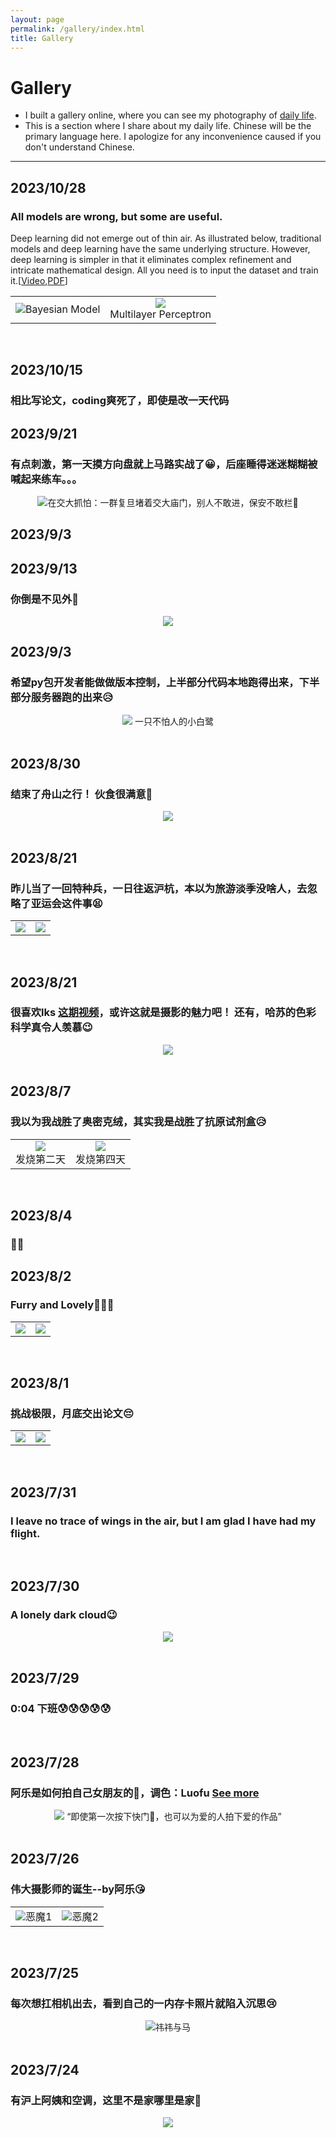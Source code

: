 ```yaml
---
layout: page
permalink: /gallery/index.html
title: Gallery
---
```




# Gallery

[//]: # (- 这是我的朋友圈~日常吐槽用，还又终于可以分享不被压缩的照片了😜)

- I built a gallery online, where you can see my photography of [daily life](http://gallery.luofu.monster/share/g_4gJP5txqakz6yu56JEZFtdgNWV-1LLZA61_t6hUaiyvoyvEdKiGZEi1nPdFBnbsrs).
- This is a section where I share about my daily life. Chinese will be the primary language here. I apologize for any inconvenience caused if you don't understand Chinese.

---------------------------------------------------------------

## 2023/10/28
### All models are wrong, but some are useful.
Deep learning did not emerge out of thin air. As illustrated below, traditional models and deep learning have the same underlying structure. However, deep learning is simpler in that it eliminates complex refinement and intricate mathematical design. All you need is to input the dataset and train it.[[Video](https://www.bilibili.com/video/BV1NF411D7UA/?spm_id_from=444.41.list.card_archive.click&vd_source=a4fe546e92107179c3044d619f1cebfa),[PDF](https://blog.luofu.monster/file/BHM介绍.pdf)]
<table>
    <tr>
        <td ><center><img src="/gallery/020.jpg" >Bayesian Model</center></td>
        <td ><center><img src="/gallery/021.jpg" ></center>Multilayer Perceptron</td>
    </tr>

</table>

<br>

## 2023/10/15
### 相比写论文，coding爽死了，即使是改一天代码


## 2023/9/21
### 有点刺激，第一天摸方向盘就上马路实战了😀，后座睡得迷迷糊糊被喊起来练车。。。
<center>
<img src="/gallery/019.jpg">在交大抓怕：一群复旦堵着交大庙门，别人不敢进，保安不敢栏🤣
</center>

## 2023/9/3

## 2023/9/13
### 你倒是不见外🤗
<center>
<img src="/gallery/018.JPG">
</center>

## 2023/9/3
### 希望py包开发者能做做版本控制，上半部分代码本地跑得出来，下半部分服务器跑的出来😥
<center>
<img src="/gallery/017.jpg">
一只不怕人的小白鹭
</center>

<br>

## 2023/8/30
### 结束了舟山之行！ 伙食很满意🥰
<center>
<img src="/gallery/016.jpg">
</center>

<br>

## 2023/8/21
### 昨儿当了一回特种兵，一日往返沪杭，本以为旅游淡季没啥人，去忽略了亚运会这件事😫

<table>
    <tr>
        <td ><center><img src="/gallery/014.jpg" ></center></td>
        <td ><center><img src="/gallery/015.jpg" ></center></td>
    </tr>

</table>

<br>

## 2023/8/21
### 很喜欢lks [这期视频](https://www.bilibili.com/video/BV1gF41117fN/?spm_id_from=444.41.list.card_archive.click&vd_source=a4fe546e92107179c3044d619f1cebfa)，或许这就是摄影的魅力吧！ 还有，哈苏的色彩科学真令人羡慕😉

<center>
<img src="/gallery/013.avif">
</center>

<br>

## 2023/8/7
### 我以为我战胜了奥密克绒，其实我是战胜了抗原试剂盒😥

<table>
    <tr>
        <td ><center><img src="/gallery/011.jpg" ></center>发烧第二天</td>
        <td ><center><img src="/gallery/012.jpg" ></center>发烧第四天</td>
    </tr>

</table>

<br>

## 2023/8/4
### 🐏🐏

## 2023/8/2
### Furry and Lovely🥰🥰🥰

<table>
    <tr>
        <td ><center><img src="/gallery/009.jpg" ></center></td>
        <td ><center><img src="/gallery/010.jpg" ></center></td>
    </tr>

</table>

<br>

## 2023/8/1
### 挑战极限，月底交出论文😔

<table>
    <tr>
        <td ><center><img src="/gallery/007%20.jpg" ></center></td>
        <td ><center><img src="/gallery/008.jpg" ></center></td>
    </tr>

</table>

<br>

## 2023/7/31
### I leave no trace of wings in the air, but I am glad I have had my flight.

[//]: # (为众人抱薪者，不可使其毙于风雪。)
<br>

## 2023/7/30
### A lonely dark cloud😉

<center>
<img src="/gallery/006.jpg">
</center>

<br>

## 2023/7/29
### 0:04 下班😰😰😰😰😰

[//]: # (近五个半小时组会，我从长春飞上海也就三个小时)

<br>

## 2023/7/28
### 阿乐是如何拍自己女朋友的📸，调色：Luofu [See more](https://www.xiaohongshu.com/explore/64c346b5000000000800e1d7)

<center>
<img src="/gallery/005.JPG">
“即使第一次按下快门📸，也可以为爱的人拍下爱的作品”
</center>

<br>


## 2023/7/26
### 伟大摄影师的诞生--by阿乐😘

<table>
    <tr>
        <td ><center><img src="/gallery/003.png" >恶魔1</center></td>
        <td ><center><img src="/gallery/004.png" >恶魔2</center></td>
    </tr>

</table>

<br>


## 2023/7/25
### 每次想扛相机出去，看到自己的一内存卡照片就陷入沉思😢

<center>

<img src="/gallery/002.jpg" title="祎祎与马">

</center>

<br>

## 2023/7/24
### 有沪上阿姨和空调，这里不是家哪里是家🥰

<center>
<img src="/gallery/001.jpg">
</center>

<br>